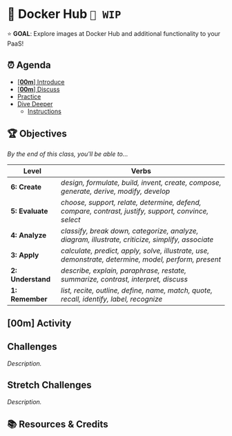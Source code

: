 <!-- Run as a slideshow: reveal-md README.md -w -->
# 🐳 Docker Hub `🚧 WIP`

⭐️ **GOAL**: Explore images at Docker Hub and additional functionality to your PaaS!

<!-- omit in toc -->
## ⏰ Agenda

- [[**00m**] Introduce](#00m-introduce)
- [[**00m**] Discuss](#00m-discuss)
- [Practice](#practice)
- [Dive Deeper](#dive-deeper)
  - [Instructions](#instructions)

<!-- > -->

<!-- omit in toc -->
## 🏆 Objectives

<!-- TODO: Objectives -->

*By the end of this class, you'll be able to&hellip;*

| Level             | Verbs                                                                                                |
| ----------------- | ---------------------------------------------------------------------------------------------------- |
| **6: Create**     | _design, formulate, build, invent, create, compose, generate, derive, modify, develop_               |
| **5: Evaluate**   | *choose, support, relate, determine, defend, compare, contrast, justify, support, convince, select*  |
| **4: Analyze**    | *classify, break down, categorize, analyze, diagram, illustrate, criticize, simplify, associate*     |
| **3: Apply**      | *calculate, predict, apply, solve, illustrate, use, demonstrate, determine, model, perform, present* |
| **2: Understand** | *describe, explain, paraphrase, restate, summarize, contrast, interpret, discuss*                    |
| **1: Remember**   | *list, recite, outline, define, name, match, quote, recall, identify, label, recognize*              |

<!-- > -->

## [**00m**] Activity

<!-- > -->

## Challenges

_Description._

<!-- > -->

## Stretch Challenges

_Description._

<!-- > -->

<!-- omit in toc -->
## 📚 Resources & Credits



<!-- do not edit below this line !-->
[View]: https://tech-at-du.github.io/ACS-3230-Web-Security/Slides/00-LESSON_NAME_TODO
[Gradescope]: https://www.gradescope.com/courses/133579
[Link]: https://en.wikipedia.org/wiki/HTTP_404
